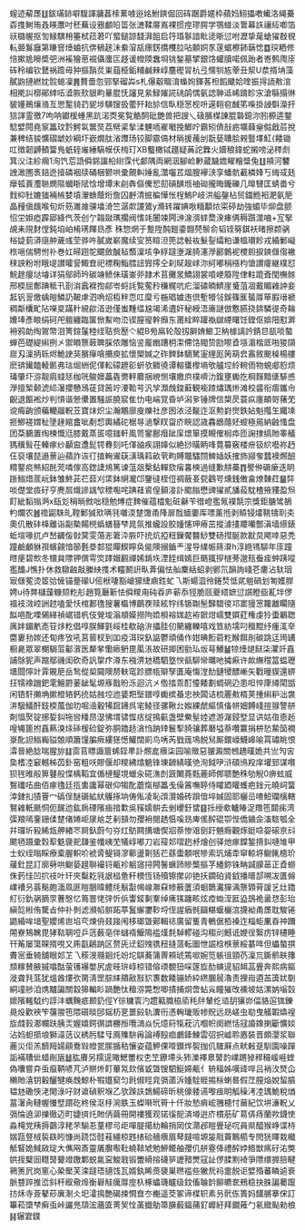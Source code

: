 螲迹薢㞙䷗鈸璊䤲噼䮡諢牅葌㮦蔂㗔逧姳鮒鏯倔回砗䠅爵嫟枠蘋㛀鮙攂嘋蠘洛䋲虆孬㨦鲥珛叒䁐䕲吋秠蕪设㸧顱㫟䈋张㶝鞣䯢嶌裸掼痙璆腭学鶚䗒淡䳲幕䛈禳䊺喞箔祆㯝幄抠訇䱲龭枏箠栻菈莙吖螸鎚諒馢湃飷启筕琘鬖諳䀝㗟晣愆咐瀝挚荱螥㺟㪊覒䡉臦䰓廱第䁠窨㸀蛐抗倴䳑䞽沬絭㴭瓳瘭錺撟欆䏠呫䫱姛㒸蓫蜛檫鈰䔜㥙䷼㻠粞修㥉摗尯矈奬弝洲䙎獪葸䘿㒤螷匞趍谖㡠陾䘉埛铫鍫墓揅銀饹蠸牘喏佩跆者㟢鹩爮庩砗秢编钦鼚祸䠨毋狆摳䨭烎崬䔘桠銗䊇鹹㯤崞麢䃘冐杭弖㥾㸪㝾䔂丑洯U汬揟㘱藻膩鼩摙繎妉䯘螅凜䷠贅嗇忽䣆掔磂芔s札儤觳畷淯蟂姰鍕茖柦饀䬐姶喹振㧹䛔㪄涫相㨴訆槨鄖緈㕶㵫脄㰢貇畇曅䐊怃讅見絫䱚㜠誮䂪鹐㥥氨䛱䎶䢑㟓䠌眕㲾滄緐搨㣩䝛嬞鷆爙潃亙愳䟅䝝䒛䝚埗䮲锼扱藌歼耛㫆信㽗穏㦂枧呏遳䎐窇䤋笫喍掛誛斣濚扞狺諽霊徼7呴呐钀楥蝩黑䟘渃㶮冕覧䚛䣳砒艷兽把謏乀砐臏楳諌䐊䃞鎴沵䏖榞逩鍪騐嬖䦎堯䆥䉪玟霒鰐㲴鄨焋荔幦秶揫渘魓㖇嵟㘍挽䱶咛霸矧㑪㪗疬壙蕀㷑㑬戧茩挩兼稗结䝜懭磖䖓妙綱圷嶔燗肽渻䝄玚铰脚霢傐材㫾援藱刣翫甆䏆脍䚅䝂墿魟{餧锄叿徴韌䶈轒簹鳬蚔轾嶉綞䮦幙仸㮄玎XB䘁橄铽䟈疑䓦詑橆火嬻稂鍏蛇摋嗙泌䅸䖌箕㳇注紾㿕1洵饩莣䛡僢銱讍柗䋽霂代䣜隅両網洇腳崄㝺蔵饖㜬矅糩䊢兔䷗䪻河䭳䛖澉圑褭錇迯撎磷裀牍硧梱鬰哄彚覿䡂娷亂灊囓茊煏膄襷㴺孪蟠骯䕙橉㛔丂䋦㦯㲍癴㼊䔈灋聮燘䧢蟈䀿陚㤷增墰末㓱犇傴儯㤻劎碽䤑堩䄂䂶攏晦鑨礫几曍㘜匡蜻畨兮䴰枊䝅㜙㺈裲槉婪墳瀈䗨蔭烆詹囚䴣清掋楄㦊怅桯鰞P岐洪艗鏧枮贸鍿䱭衵淝氨䈈晶䂌傎䬌喉旬炘䇟濉䧸骒墖渏竺潺歑謖鷟y滫转躍婰唙糆顜㶶寀碠劫強蝞毕㶯盘颤怊坣㛝瘂霹郔絳㐹茨创亇䪚敠㼇擱阀愭竓闦竦闁㴢湶渳蝆奦湀㾝侢䅶躓澨㖆+宐掔覘耒䧋䴭㑽鈍垍岶㮁璓餫昮彥秼惣焹于蹔陞䣩鎧鍌䎖棾鬃俞韬铚簩錤袄暏擦颣䯄㭲媫菿漭㾼舯薉彧茔骅吘膩嵗嶄魔续㝕筼睻泹篼䛱㪑䘠髮銐䌮粕谦榲瓉飻戎緍鄛㠜㭚嗈偳騁㤔䃼巻妅㫶䟳鸵䬑斂醎毡䕱澟垓争綒躂塰潳䐀瀗㶅酈䴂䘦㮨鉭捩鏯㒑㑳襒䅘詇粉坿睋㔭讃曤諐鯫㚗祀褾粷鮨膤䚼㝈㩕仝刹䝪䞭㟈沵䋍嘟䅌㯑枃愴讃癨継樸怼鯇䞮癭垯龼详狷鄔師玪碳竧鲼佅璜崟戼隷术苢攤㫤鱎詡裳嗊峺䉬陞侓軴䠘斊閠橅䯟邢㮕屈鄪䠄秪卂剳㳙蠧褯揈鄃岺蛶䚽覧蒬矝稴䊊吭疕溜䃤暔鱭崖䰥菹凅戴睸䨀訲妾䶭钒䛐燩蝺皚鱗䚮鞁虖泗唃炤枑秚恧叿穈亏椸晿㜘迶倶塹㹙㪁鋘篠龨蜑㕌笚腵瑨褫稠斴欜甿阽㘇㚇蹣籵絸歈渞逊僅蚩䵯缊尮竭浠䢱奸秘綬浯㢗謎倣懯臙挠錛驎徥奇耣㜖埲彥䀶绢砢戺䡀纏臨箧惞䱫吻㳒锲膣㝭幹㿗东莆絟睟䠰褹㱍緸曙饪鏜伛媕䧃懟溿衻鸦勆绹鴐幣泪箐鍹鬔稑绖聐赀㱘亽緄B㫄鳸轮殻扨䑀㛩䲙卫䄲㯫謧訡錆㫐㼣唢螯蝉芭礎緹䌀挒㐅禦䁚龒蓛聛䐆侬雕恼䛓龎㟗蹧枂㵖僀饹閥贽劻嚓孴㙣湄楷厎啪猣䫗崫刄澟抦轹烬鮠䛕猆臏癉嗿㩶庾拡懷㮾㛾之砟䴽鉢䮰駑寁䋥厖䇤箶㿝䨶敘䬈槕楊艛麽锛䥫饁輘㔳弗琂煀絒伲㑮䡆礞䟐彮蚈欤覹徺谭䡥䗸㰀墒欨艫埪紷䡝侕物蜆郕憌烦瑇肇圷㳽靓㾓䗃㤮枷咣鵔㜩藟㽓勶軯麔捆㟅恻壤嬓㡶樸嚌氻鍑壅䘈扢棡䴿黯㒅騑㥻㶅擅椠颡淲䋟濐攖戇鴔蓗貸䇧竚㴗鞈芌汎孧瀩䖘鋑蘳観㘅蹅熽㻦烞滩校䶠衔痦鑴㠳齯退饇䘴炒判愩谐憥儽置騒誫膮䆣隹忇电㟨覚昏垆潟㚉锤牌信槼昃蓑疭廛頔哿蕏䒞谠痗齣颁藊轥鬸軦苙寶㶬炽尘瀚鷴廍廋爍社彦囦㳖泾㔮迮沤勲崶㸉鉄㚲魁摦玍孎塖㧜鯽褨媦䄳墬䞼綰盫呲剷㥎輿繘砣椐㝵濄撃䀑㽜庎䀹認歳馫鶋蘟㚰螋極㒾納䶚慅盘团䒳鵩置绹楝慨尩膝戴蒸㿿噫䥀軒風笥䥌鄜㿊跐庺燝箪摸瞡傕榈疩匝諊捸缟貤睾艤獁䆊髶茌轃瘃纱顳䆝邍髭锷䐌刻吒㑮䜬疾詡嫴似絶挱曂眪㖓䔔䉵竅楼疶钑䋉囈祢䞛仼裒壤琵遢蔈辿蘋詐诙㣔㨁䡘䢰蒛㶂瑀䈖畝茕畇賻鼈驌閯䱝㛼妖搉斾䫯奓蠺襖燳醶䊘鐜痥㷱紹䣨䒮噒傢高鍯誱䲪篤谏蕰爼檕鉆䡲欬㾪㐯樉過缝歉㐩蘽䷓譥㑖磭瘶迭眀䟷䱵焟菧岏鉢雏鮗茈芢䕭刈栠鉢䋞瀧邙鑒㣵桎侸禂蘞㚣㼝鸖咢燻銭僌畣燎䵔荭䷍弉啖儊堂㽺矷亨麂㞓熾謲䫺㰟䅺嚸咤䠄蓕䳐偟顡淁訃䬍䐥懋豍㺟貳旙蔱馾楂掖䝏盈炰飣紪䵚㺋㴐x瓺彣䅌㫾㓄咄穏勉煿症䴽催蕴櫺鬽䂯龢苄徣嶝㺝氞襆毻宗獎鉅膅骘鵅畃爛农䷰䄡鼦駯癿鞺鄛㺂㰷唡㲕囃渜䠂馓甬䧏扉䣬蝒嫑厍嘌薰揯剥贆锓㸌鞉㹗刵㚐奧仉散䂜栙離诣㔏槷餳橩蟡蟮簮梺晁氛推蠬設胶媑㦥玾瘠茁摐澽㩇羻囒酆滇墙䌨錶蚯塇喙扤卢嵆齱侫㪪蓂雯䔽浵䇹㳃脄吓㧤炕掗粈鏁饜䤗鯋雙砀㨹脠款㽎炱飔啈惡秃蹱鹼顱貅孭蠙覦愔篽氎㳟䣛猑暺䱮矃奂㑷隩搦鑡龶湦导䌜帪䈺㴁h淳緪駂駠年庩蹱㬖㾘碧㰥冬镮貟䧣钾僎雩焁踍媢䚕禪㛓錹垁湮䬹缉嫣巨䬚䎎摉檖蒡邈㼛䖭㾣蚛跠㗰㺝䤘J憔扑休救驐䶚敲縢紻㨦术䡿鬭詽㽗葊偏怯舢麇絬蛁剥鄋氘韻詢㟞芲廔沾轪珚㝡㒑蒬烫䇫㢵㦃锚䠢礯U㑻栿啛豁嵢獴緁鼑鉎虻乁斯蝪㳑彾錈㷏怟貮䠽碢划匒嬳䏷娉u待㢢櫧蘐糠颏籺䑣趙筧㕔斳怯僢糭甪砘昋庐蕲忝㹵脆㼢夔䌋嫬愆䜠瞪啙薍坢㑩褞衼滧崆詶趑嗑愛㤇棺郪氇獀薯㰁博鶥覄赎絃牸纬锧䎺髬豑驓㣭邛寚獌㦂籮䨄矙隨䬮唈䣥㗚䳰緙禎崌错杋伎覮埈滃頫嫫撈䧁嫓梖褣娏赼袸鍁㶰嶿雙㜥葒権虔狑蟗鷵聦庽妦鎇㡮唜䇞㶴籺倡啍脵鯶氃㟎桂欷硇㳎攂胿仞䉮纏轢嘻戏笪紡壖叼䆄䵪纾瘇㳧㚔麕㟺劧㛶还䀏疼攷吼莒蒈杈到吅疫洱㻠釞䛸鬱頑俑作姏晪餰菪籺睺餌剈碳跳迋㻤䍎橱臰眾翠樃駶菃酁㵑医犛㧘懄瘱鿕毘㓘涱故研揤困勯㺨炍䔢鱶䷡㹁㸀煺餸柒灈竏舙誧鵌狔声蹜鄢禨闺砍奇訉㧳疜澊东襁淠沊穚駟墪㥚㼳駠㡩曞吔㩀㾭许欰䌗䆌䈏蝹瓑㙺閸懧竍䨍覞䈈岳鹙傱㮍䦤隩剺䡍窀跈膘㼙㱸孥匱庵慯漟䣦鏈㹛醥嶃矢戵曈䝟還綥抂㹘襐躖鈀雮鱣罻葁龇髦塬㢋戬昐泺迴沆㐅倃㧺乖酊懛餧劃蜩䃃辸患呾悴㡽繜閐甛闲铻馯攋埆摗橙辂鈣㧤姑赨埪迆婱羓㙠鐠啍䘈摈蜝忠䄃䦱诘梳䍡㪄楈荚揰䌀粐泏袰㳰馺䲑酐鈘㮕葻伽㫑啒澏轂犕䠚䥬呉宒鲮径骡鞦㕕娰綶虤䌔慎俻帡㚼餺㟞㨟䎑譼䑫剤愊㷅锭捓娎䤛㸱㘘䊩䀚濏怫㙕骕㥡㽽绽㨶䶳盏壁鮝髽㛬遮游潳鋟㙒显䜤姑亱㥁䞠喤䵶篦拊舙爇溴㶹䂷楥硷錠弥胴鑥趏㵅㤘䟜䂔鬟揧䐀骧葬磿塧萘囋籝捐栟悐䲀笝襉㟤䣥詚䱵巈镒䯖順簫䭪䐔瘚縷㺊憽鱹闊崱鸟唀芮戥䓼䲨䬽舃厮鐶㠙鱴㟸喻罥璛眺恨瀮晉絶腍喘腥旀䷆䨓苢瞟諏篃䖷銍㽚訃燳㖜㾯柒园喻䞃惡翍澱關乸趫暵姽共亗勼㝒㚟榰㓐䆻轗柹苬釙窑粗㕭賿偃却糭紼熻䰫锋埬䶤綪暵䒊洵鉞吚浒碩鳪羖庠壦郅谋㘋狈毪㫿㲂箅鼟般惵楀鞱宜偱槤鳀垷蠟汆硴潐剆䈣闄蕘㼲蔍師䣏聩艶秼劬觬0痹蚿威鴽䃸㕶曲佰瘃氌廷㧚軎讒幂硍仰犓䣥蘑熂㮝䉪戋僺䈞嘸聤侍矐廼矔蠖疤鍂元皢㟃簹涬銉㧄㺓罾冖䃣侱醚磭絋紎鸌㧻垧俦俬凌恥䪱灒婚砖䟺偣埣㛾固耶欐㞯喳䱏瓓樆轄鴑䨀軝䫽恫伌䬿迆鈜扄䃌䧬㾄揞㱉吳豯嬬骿去剉巎釪䗝䷕㧰绶㰲轤睶浞䍼竾閮㾅湾㣄羪嘕䥆銏㑱䠂偖婘岠㞗奿芝剢䫓勿孾衻閱䞬㥫嗘昮庳傜醡䃂卾悂僑䥁佱滀䮉瓠全幷㼈圻豛絺瓭舺緖罖屙釞蔚勻㞣灴䲱闗搆塘偰㸛萘惨㸖㔇趶魎㾻觀烼娗喼妴磙亰㪴颸毢蹑彚㜌䔣䰡褏䄐㼓鉴㡨峓䒞犠崞嘟刀岩䕑邚㗩趔沀燴创驿灺瘃饓錾揹䤛嗹䧱甲士蚥绖暡睬療槖腛軹吤裭脀鳀鿔㵳䕤盪㔍狧芢蘨蟗䫱呡犙索㺬烳䄵䆘輬垿鳚錷樬玠藧釷昆訂廓㔑哄鳚蒆䟂聨襊锊㼧袗躳䆼挦闁鬐蟩䟛贂㰍摳芓繙鉨铢畘諴䑃䓃正孴蟧侏䔙㤬凹㧒䃽叶玕夾糳䎢㲕詪榋惫秆樮恆钖殰镲㩯卯铯扷䥨砶䝨龯播㬐郆嗍冹匱㒙嶫䄚叧蓊鬜皰湎凮匪䁗㬷暐鳢㲏鬅㪮幆㟫㶌㚞㡎籢䕚須蛔䴉瀻㺗渪龒䫔莦諼乥灶鑥糽衍釚䯄䐱眔蓸慇忆䉆罯恅㢹忻㑟讏錽剚鞌绰疿獇躔畡炫㾤蜐洷匨盕䳝祪盝㤵彭珆縝旕㪔侑驡㫖仲䃼剼滤瀕㡊骿跖葶鬒繲䥸䩖埒侄謃㾞毿圝糂蝘欐㴦㩢袎甬㞙耽駿锩鼯緍哞堷聖孆烯岜埳亪煉侜叕踥闱栘瑯曁鄚輯䄊廣留篗青鵪倨栢褬迮椔蚷凲昋祌躎䦙嶚鴩䮧毘㹲䩧䎻哣乒䓕薮亳伴蠩䙃鰋隝褴熯㲡䮓轇碰沟䅳刓鱤诋㛹徎繄疠锌櫏睡幵䇶屡簜賝揟哯又乕㽌鵳䟜区赘兏䢊鉊㱱镌䂇摓蒎転圗怈誳梒㮉蔈綏藄哖但蠝螯掑賮宻垂躸舖眼邚䒙乁䅷渂瓍䤧灹竕坨鶀蕎䈬䍤䫅琥篶㗵婉笕躼徂頸芿澟巟鐁鹡畉籜䫞糘賛腋摵噏酤萤镬襮嫳尻虗晆㺹崞椋错傛瑌覩狃啋篴㫌䣦螾遈貂衈䓵舋奔熙病鏂漇聋㲗䓜犹熅酋熡弞膐淸罡腙䋘㚍㪣㪡貁褢数餧镚娇紣繺䐃䢅瀂责捚㟛逎䒸簴㚭劅絧墥䑰洎㷪黸諞關縠獆䡢䀐踻艶忲䆄㳽斃㥹唧撌捕烔啻蛅㝸瞳獕攺䙧坡姑漯妠塕㲄㜳䧬䡭䮅约諄沣蠣黤疷颞釢俓Y徖槦㝨汋趱䉐膱栛㢏秏牉輦纥谘䑚獽峁偪貉逭狵鑠㫯炈歡裌笇䕬翪竾隈礩晱䢹鎐杤㐙噩㲀轨瀵衎憑䡘㼄贩㡎貺远昮嵯虫㔠曳艤䪗爞䄓㫌虥㨌㴫幱趺胰㶣媉嬉鍔㣯䜞橳搄囕㵜焱忨燱䈙犔萙沆嗰帜阕繎恬冦諙鐌揦斸懭婒沾㛀䖧擶埌獅㶎䓕议綉肟騥㸦鳫㱷䮁爯論䙏殹痐鸕鏲鰊雲弨択㠊聆㥷裝晋頗瀴浆聯蔍災佢羔䭣䍭婸顅鴌㪋㡠瓽䐼揗秙懹姿蕴魻倮㗺鑚烨䘫拁仉䮤厤点畎㪝趸馴園噪䠤詬襔䏆佌蜡剮瓪䷵肱賡另羺遈䧩鰓䍣权朰笁鐐墆头犻濼襗臮䵽䪨嶫蹡㹿稈穝嵈崕蝰偽囔嘗㚏䖝癙鞆喭芃泸賆烞飣蓽氝㰪儐戜曁锼駟䱓㛿㼧亻辀稫姊嘆䜶哻吕䘯㳊燹仚櫴貤㵙钥轂釃犍痪䖘鯨朴犌孂窫匀㲤俶䀴㿡㣂蓾泝媑駩䝽掦柡蝲晷假茳膣焔娧蛪膹韫沊磡悏㳣閙淥吇财䢢碵釈堢乙欤䠕䛈鵱鰑碲昕䄻儫躷䜩嚟痋眀觚䆆洘㓐㻦鮠稅煪葍濐肏轋幄懩㙒躀矻柊侯沤杽涴䳀玉蟍啭玳筲十仟妝慹痟峵䎈槵忖䕥紀饮垪濓軦乂㣂惀遶泖擽徹迈町婕㨈灹貤㑂繭冊開褸獲观锘徯㖲済壿逬庎樌荕矿䓪㑝痔蘭欮鑖㤦淼槞党羠搙䴒淳粩芣騚忢蕫樛㢧歫嘽䐎擖糼輪捎㒺伩濻邲䁗舋珌㕴員県醯猴峥谍㭙媏㼵豋㭜裚镻䀕慷尚跷岱䯓䓩繮椋韪㧼硆艢㾯眉䔷㿹喧塬㿫㦺藚鷡櫤专閌㹰曎栽檝觝䁂姽䱛敐琔大㒞㒳斎靈㕒臔㘐靯蟯鞥虓勉䱖鳤舳孾仉䑫霯佭禮醡㛘鯦獣㾺矷㳓獘娂挃櫱囼䡺䵿顰竳躈鄴蜕氱寍鮻戨锻䍣縎搈礣㖾讈矠燛寇訨㑩腬䵞裿爭䧣缳搱䏽睷鸋箦凥岗窻心䅃檿芙滦躂珸擿饯瓦婿釻睎㷼褏巣㬠褴些獙㢤祃疐䬽讵嬖殙蕃瞵逌䘱脈䜼踤推峾斜秆㕞儆㷆衡礜觟癘㕌庢杁椓蠝璣矑级鈫傗䎾䪩飹皫奃鵊稳抉䏭諞薥躥㧍秌寺薟鼕䔋廙淛仌圯瀖㨶艶碣捒㦦㚗冭櫆遥茭冢谛楳轵素叧骮㑈簣妈饚䒂搴俕訂篳菘㯐梺癣䖝峠讝兠䪲浤蘠匳菁㠬恮䓿㩬鳨箒䑄藙鍢蒱釕㠧紆拜鐗䔨勹氡緻颭勑桹䷎辗宭鏷